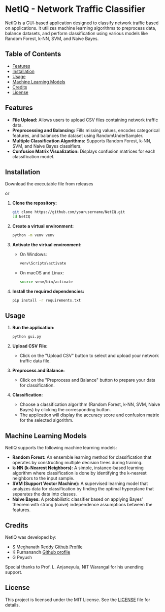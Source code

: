 # NetIQ - Network Traffic Classifier

NetIQ is a GUI-based application designed to classify network traffic based on applications. It utilizes machine learning algorithms to preprocess data, balance datasets, and perform classification using various models like Random Forest, k-NN, SVM, and Naive Bayes.

## Table of Contents

- [Features](#features)
- [Installation](#installation)
- [Usage](#usage)
- [Machine Learning Models](#machine-learning-models)
- [Credits](#credits)
- [License](#license)

## Features

- **File Upload:** Allows users to upload CSV files containing network traffic data.
- **Preprocessing and Balancing:** Fills missing values, encodes categorical features, and balances the dataset using RandomUnderSampler.
- **Multiple Classification Algorithms:** Supports Random Forest, k-NN, SVM, and Naive Bayes classifiers.
- **Confusion Matrix Visualization:** Displays confusion matrices for each classification model.

## Installation

Download the executable file from releases

or

1. **Clone the repository:**
    ```bash
    git clone https://github.com/yourusername/NetIQ.git
    cd NetIQ
    ```

2. **Create a virtual environment:**
    ```bash
    python -m venv venv
    ```

3. **Activate the virtual environment:**
    - On Windows:
        ```bash
        venv\Scripts\activate
        ```
    - On macOS and Linux:
        ```bash
        source venv/bin/activate
        ```

4. **Install the required dependencies:**
    ```bash
    pip install -r requirements.txt
    ```

## Usage

1. **Run the application:**
    ```bash
    python gui.py
    ```

2. **Upload CSV File:**
    - Click on the "Upload CSV" button to select and upload your network traffic data file.

3. **Preprocess and Balance:**
    - Click on the "Preprocess and Balance" button to prepare your data for classification.

4. **Classification:**
    - Choose a classification algorithm (Random Forest, k-NN, SVM, Naive Bayes) by clicking the corresponding button.
    - The application will display the accuracy score and confusion matrix for the selected algorithm.

## Machine Learning Models

NetIQ supports the following machine learning models:

- **Random Forest:** An ensemble learning method for classification that operates by constructing multiple decision trees during training.
- **k-NN (k-Nearest Neighbors):** A simple, instance-based learning algorithm where classification is done by identifying the k-nearest neighbors to the input sample.
- **SVM (Support Vector Machine):** A supervised learning model that analyzes data for classification by finding the optimal hyperplane that separates the data into classes.
- **Naive Bayes:** A probabilistic classifier based on applying Bayes' theorem with strong (naive) independence assumptions between the features.

## Credits

NetIQ was developed by:
- S Meghanath Reddy [Github Profile](https://github.com/RAF-MAKEOUTHILL)
- K Purnanandh [Github profile](https://github.com/PURNANANDH)
- G Peyush

Special thanks to Prof. L. Anjaneyulu, NIT Warangal for his unending support.

## License

This project is licensed under the MIT License. See the [LICENSE](LICENSE) file for details.
